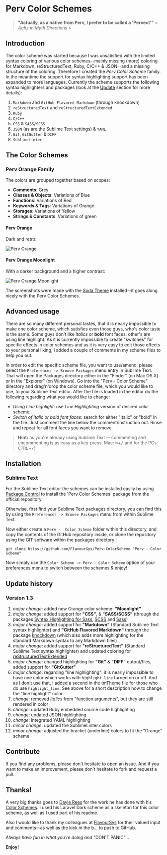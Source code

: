 # Perv Color Schemes

> **"Actually, as a native from Perv, I prefer to be called a 'Pervect'"**  < *Aahz in Myth Directions* >

## Introduction

The color scheme was started because I was unsatisfied with the limited syntax coloring of various color schemes--mainly missing (more) coloring for Markdown, reStructuredText, Ruby, C/C++ &amp; JSON--and a missing structure of the coloring.  Therefore I created the *Perv Color Scheme* family.  In the meantime the support for syntax highlighting support has been expanded to more languages.  Currently the scheme supports the following syntax highlighters and packages (look at the [Update](#update-history) section for more details):

1. `Markdown` and `GitHub Flavored Markdown` (through knockdown)
2. `reStructuredText` and `reStructuredTextExtended`
3. `Ruby`
4. `C/C++`
5. `CSS` &amp; `SASS/SCSS`
6. `JSON` (as are the Sublime Text settings) &amp; `YAML`
7. `Git`, `GitGutter` &amp; `DIFF`
8. `SublimeLinter`


## The Color Schemes

### Perv Orange Family

The colors are grouped together based on scopes:

+ **Comments**: Grey
+ **Classes & Objects**: Variations of Blue
+ **Functions**: Variations of Red
+ **Keywords & Tags**: Variations of Orange
+ **Storages**: Variations of Yellow
+ **Strings & Constants**: Variations of green


#### Perv Orange

Dark and retro:

![Perv Orange](screenshots/perv-orange.png)

#### Perv Orange Moonlight

With a darker background and a higher contrast:

![Perv Orange Moonlight](screenshots/perv-orange-moonlight.png)

The screenshots were made with the [Soda Theme](http://buymeasoda.github.io/soda-theme/) installed--it goes along nicely with the Perv Color Schemes.

## Advanced usage

There are so many different personal tastes, that it is nearly impossible to make one color scheme, which satisfies even those guys, who's color taste is the same.  Some guys don't like *italics* or **bold** font faces, other's are using line highlight.  As it is currently impossible to create "switches" for specific effects in color schemes and as it is very easy to edit those effects to your personal liking, I added a couple of comments in my scheme files to help you out.

In order to edit the specific scheme file, you want to use/amend, please select the `Preferences -> Browse Packages` menu entry in Sublime Text.  That will open the Packages directory either in the "Finder" (on Mac OS X) or in the "Explorer" (on Windows).  Go into the "Perv - Color Scheme" directory and drag'n'drop the color scheme file, which you would like to use, to your Sublime Text editor.  After the file is loaded in the editor do the following regarding what you would like to change:

+ *Using Line highlight*: use *Line Highlighting* version of desired color scheme.
+ *Switch of italic or bold font faces*: search for either "italic" or "bold" in the file.  Just comment the line below the comment/instruction out.  Rinse and repeat for all font faces you want to remove.

> **Hint:** as you're already using Sublime Text -- commenting and uncommenting is as easy as a key-press: Mac: <kbd>&#x2318;</kbd>+<kbd>/</kbd> and for the PCs: <kbd>CTRL</kbd>+<kbd>/</kbd>)


## Installation

### Sublime Text

For the Sublime Text editor the schemes can be installed easily by using [Package Control](http://wbond.net/sublime_packages/package_control) to install the 'Perv Color Schemes' package from the official repository.

Otherwise, first find your Sublime Text packages directory, you can find this by using the `Preferences -> Browse Packages` menu from within Sublime Text.

Now either create a `Perv -  Color Scheme` folder within this directory, and copy the contents of the GitHub repository inside, or clone the repository using the GIT software within the packages directory :

    git clone https://github.com/FlavourSys/Perv-ColorScheme "Perv - Color Scheme"

Now simply use the `Color Scheme -> Perv - Color Scheme` option of your preferences menu to switch between the schemes & enjoy!


## Update history

### Version 1.3

1. _major change_: added new Orange color scheme: **"Moonlight"**
2. _major change_: added support for **"CSS"**, &amp; **"SASS/SCSS"** (through the packages [Syntax Highlighting for Sass](https://github.com/P233/Syntax-highlighting-for-Sass), [SCSS](https://github.com/kuroir/SCSS.tmbundle) and [Sass](https://github.com/nathos/sass-textmate-bundle))
3. _major change_: added support for **"Markdown"** (Standard Sublime Text syntax highlighter) and **"GitHub Flavored Markdown"** through the package [knockdown](https://github.com/aziz/knockdown) (which also adds more highlighting for the standard Markdown syntax to any Markdown files)
4. _major change_: added support for **"reStructuredText"** (Standard Sublime Text syntax highlighter) and updated coloring for [reStructuredTextExtended](https://github.com/jhaubrich/Jesse-s-Sublime-Mods)
5. _major change_: changed highlighting for **"Git"** &amp; **"DIFF"** output/files, added support for **"GitGutter"**
6. _major change_: regarding "line highlighting": it is nearly impossible to have one color which works with `highlight_line` turned on or off.  And as I don't use that, I added a second in the tmTheme file for those who do use `highlight_line`. See above for a short description how to change the "line highlight" color
7. _change_: removed *italics* from "function arguments", but they are still rendered in color
8. _change_: updated Ruby embedded source code highlighting
9. _change_: updated JSON highlighting
10. _change_: integrated YAML highlighting
11. _minor change_: updated the SublimeLinter colors
12. _minor change_: adjusted the bracket (underline) colors to fit the "Orange" scheme


## Contribute

If you find any problems, please don't hesitate to open an issue.  And if you want to make an improvement, please don't hesitate to fork and request a pull.


## Thanks!

A very big thanks goes to [Dayle Rees](https://github.com/daylerees) for the work he has done with his [Color Schemes](https://github.com/daylerees/colour-schemes).  I used his Laravel Dark scheme as a skeleton for this color scheme, as well as I used part of his readme.

Also I would like to thank my colleagues at [FlavourSys](http://www.flavoursys.com) for their valued input and comments--as well as the kick in the b... to push to GitHub.

*Always have fun in what you're doing and* "DON'T PANIC"...

**Enjoy!**

